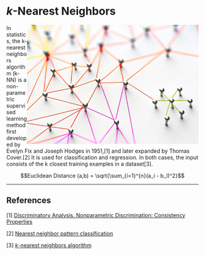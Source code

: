 # *k*-Nearest Neighbors

<img src='0417red_WinInsider.jpeg' align='right' width=450/>

In statistics, the k-nearest neighbors algorithm (k-NN) is a non-parametric supervised learning method first developed by Evelyn Fix and Joseph Hodges in 1951,[1] and later expanded by Thomas Cover.[2] It is used for classification and regression. In both cases, the input consists of the k closest training examples in a dataset[3].

$$Euclidean Distance (a,b) = \sqrt{\sum_{i=1}^{n}(a_i - b_I)^2}$$

---
## References

[1] [Discriminatory Analysis. Nonparametric Discrimination: Consistency Properties](https://apps.dtic.mil/dtic/tr/fulltext/u2/a800276.pdf)

[2] [Nearest neighbor pattern classification](http://ssg.mit.edu/cal/abs/2000_spring/np_dens/classification/cover67.pdf)

[3] [*k*-nearest neighbors algorithm](https://en.wikipedia.org/wiki/K-nearest_neighbors_algorithm)
